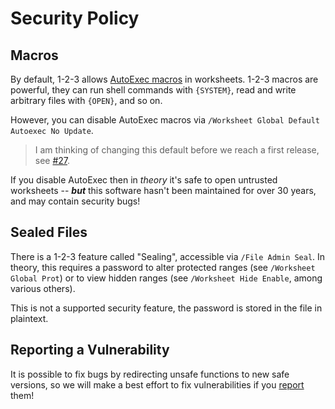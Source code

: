 # Security Policy

##  Macros
By default, 1-2-3 allows [AutoExec macros](https://github.com/taviso/123elf/wiki/Getting-Started#autoexec-macros)
in worksheets. 1-2-3 macros are powerful, they can run shell commands with `{SYSTEM}`, read and write
arbitrary files with `{OPEN}`, and so on.

However, you can disable AutoExec macros via `/Worksheet Global Default Autoexec No Update`.

> I am thinking of changing this default before we reach a first release, see [#27](https://github.com/taviso/123elf/issues/27).

If you disable AutoExec then in *theory* it's safe to open untrusted
worksheets -- ***but*** this software hasn't been maintained for over 30 years,
and may contain security bugs!

## Sealed Files

There is a 1-2-3 feature called "Sealing", accessible via `/File Admin Seal`. In theory, this requires
a password to alter protected ranges (see `/Worksheet Global Prot`) or to view hidden ranges (see `/Worksheet Hide Enable`, among various others).

This is not a supported security feature, the password is stored in the file in plaintext.

## Reporting a Vulnerability

It is possible to fix bugs by redirecting unsafe functions to new safe versions, so we will
make a best effort to fix vulnerabilities if you [report](https://github.com/taviso/123elf/issues/new)
them!

